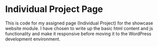 # Individual Project Page

This is code for my assigned page (Individual Project) for the showcase website module. I have chosen to write up the basic html content and js functionality and make it responsive before moving it to the WordPress development environment.